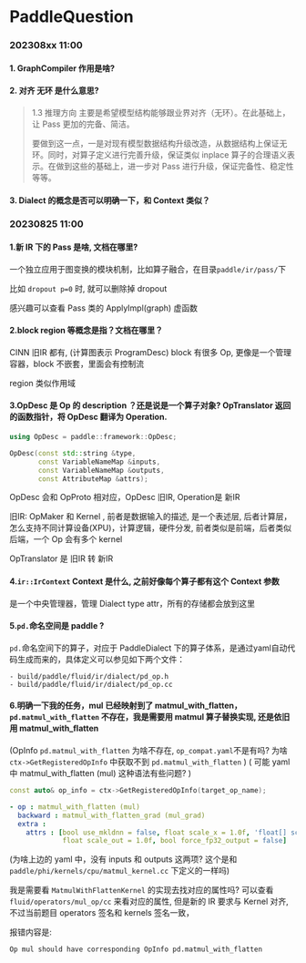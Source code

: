 # PaddleQuestion


### 202308xx 11:00

#### 1. GraphCompiler 作用是啥?



#### 2. 对齐 无环 是什么意思?

> 1.3 推理方向
> 主要是希望模型结构能够跟业界对齐（无环）。在此基础上，让 Pass 更加的完备、简洁。
>
> 要做到这一点，一是对现有模型数据结构升级改造，从数据结构上保证无环。同时，对算子定义进行完善升级，保证类似 inplace 算子的合理语义表示。在做到这些的基础上，进一步对 Pass 进行升级，保证完备性、稳定性等等。


#### 3. Dialect 的概念是否可以明确一下，和 Context 类似？





### 20230825 11:00

#### 1.新 IR 下的 Pass 是啥, 文档在哪里?

一个独立应用于图变换的模块机制，比如算子融合，在目录`paddle/ir/pass/`下

比如 `dropout p=0` 时, 就可以删除掉 dropout

感兴趣可以查看 Pass 类的 ApplyImpl(graph) 虚函数

#### 2.block region 等概念是指？文档在哪里？

CINN 旧IR 都有, (计算图表示 ProgramDesc) block 有很多 Op, 更像是一个管理容器，block 不嵌套，里面会有控制流

region 类似作用域

#### 3.OpDesc 是 Op 的 description ？还是说是一个算子对象? OpTranslator 返回的函数指针，将 OpDesc 翻译为 Operation.

```c++
using OpDesc = paddle::framework::OpDesc;

OpDesc(const std::string &type,
       const VariableNameMap &inputs,
       const VariableNameMap &outputs,
       const AttributeMap &attrs);
```

OpDesc 会和 OpProto 相对应，OpDesc 旧IR, Operation是 新IR

旧IR: OpMaker 和 Kernel , 前者是数据输入的描述, 是一个表述层, 后者计算层，怎么支持不同计算设备(XPU)，计算逻辑，硬件分发, 前者类似是前端，后者类似后端，一个 Op 会有多个 kernel

OpTranslator 是 旧IR 转 新IR


#### 4.`ir::IrContext` Context 是什么, 之前好像每个算子都有这个 Context 参数

是一个中央管理器，管理 Dialect type attr，所有的存储都会放到这里

#### 5.`pd.`命名空间是 paddle ?

`pd.`命名空间下的算子，对应于 PaddleDialect 下的算子体系，是通过yaml自动代码生成而来的，具体定义可以参见如下两个文件：

```
- build/paddle/fluid/ir/dialect/pd_op.h
- build/paddle/fluid/ir/dialect/pd_op.cc
```

#### 6.明确一下我的任务，mul 已经映射到了 matmul_with_flatten，`pd.matmul_with_flatten` 不存在，我是需要用 matmul 算子替换实现, 还是依旧用 matmul_with_flatten


(OpInfo `pd.matmul_with_flatten` 为啥不存在, `op_compat.yaml`不是有吗? 为啥 `ctx->GetRegisteredOpInfo` 中获取不到 `pd.matmul_with_flatten` )
( 可能 yaml 中 matmul_with_flatten (mul) 这种语法有些问题? )

```c++
const auto& op_info = ctx->GetRegisteredOpInfo(target_op_name);
```


```yaml
- op : matmul_with_flatten (mul)
  backward : matmul_with_flatten_grad (mul_grad)
  extra :
    attrs : [bool use_mkldnn = false, float scale_x = 1.0f, 'float[] scale_y = {1.0f}',
             float scale_out = 1.0f, bool force_fp32_output = false]
```

(为啥上边的 yaml 中，没有 inputs 和 outputs 这两项? 这个是和 `paddle/phi/kernels/cpu/matmul_kernel.cc` 下定义的一样吗)

我是需要看 `MatmulWithFlattenKernel` 的实现去找对应的属性吗?
可以查看 `fluid/operators/mul_op/cc` 来看对应的属性, 但是新的 IR 要求与 Kernel 对齐, 不过当前题目 operators 签名和 kernels 签名一致，

报错内容是:
```
Op mul should have corresponding OpInfo pd.matmul_with_flatten
```

